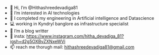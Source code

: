 - 👋 Hi, I’m @Hithashreedevadiga81
- 👀 I’m interested in AI technologies
- 🌱 I completed my engineering in Artificial intelligence and Datascience
- 💻 working in Kyndryl banglore as infrastructure specialist
- 💞️ I’m a blog writter
- 📱 insta: https://www.instagram.com/hitha_devadiga_81?igsh=d2g5OXBvZXNxeWVi
- 📫 reach me thorugh mail: hithashreedevadiga81@gmail.com

<!---
Hithashreedevadiga81/Hithashreedevadiga81 is a ✨ special ✨ repository because its `README.md` (this file) appears on your GitHub profile.
You can click the Preview link to take a look at your changes.
--->
